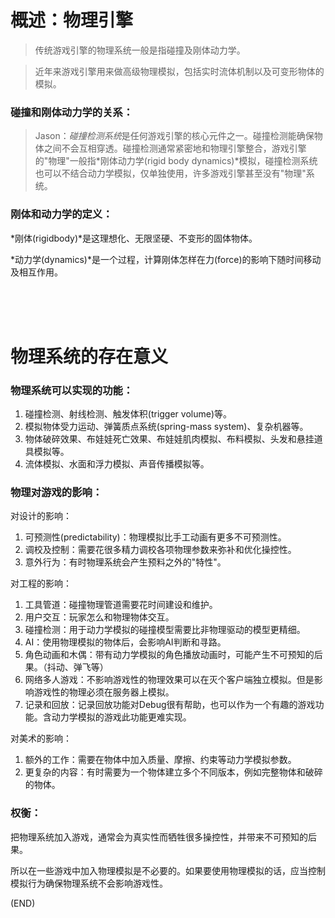 # 概述：物理引擎    

> 传统游戏引擎的物理系统一般是指碰撞及刚体动力学。    

> 近年来游戏引擎用来做高级物理模拟，包括实时流体机制以及可变形物体的模拟。    

### 碰撞和刚体动力学的关系：  

> Jason：*碰撞检测系统*是任何游戏引擎的核心元件之一。碰撞检测能确保物体之间不会互相穿透。碰撞检测通常紧密地和物理引擎整合，游戏引擎的"物理"一般指*刚体动力学(rigid body dynamics)*模拟，碰撞检测系统也可以不结合动力学模拟，仅单独使用，许多游戏引擎甚至没有"物理"系统。    

### 刚体和动力学的定义：  

*刚体(rigidbody)*是这理想化、无限坚硬、不变形的固体物体。    

*动力学(dynamics)*是一个过程，计算刚体怎样在力(force)的影响下随时间移动及相互作用。    



<br />
<br />
<br />

# 物理系统的存在意义    

### 物理系统可以实现的功能：    

1. 碰撞检测、射线检测、触发体积(trigger volume)等。  
2. 模拟物体受力运动、弹簧质点系统(spring-mass system)、复杂机器等。
3. 物体破碎效果、布娃娃死亡效果、布娃娃肌肉模拟、布料模拟、头发和悬挂道具模拟等。
4. 流体模拟、水面和浮力模拟、声音传播模拟等。    

### 物理对游戏的影响：    

对设计的影响：  
1. 可预测性(predictability)：物理模拟比手工动画有更多不可预测性。    
2. 调校及控制：需要花很多精力调校各项物理参数来弥补和优化操控性。    
3. 意外行为：有时物理系统会产生预料之外的"特性"。   

对工程的影响：  
1. 工具管道：碰撞物理管道需要花时间建设和维护。  
2. 用户交互：玩家怎么和物理物体交互。    
3. 碰撞检测：用于动力学模拟的碰撞模型需要比非物理驱动的模型更精细。  
4. AI：使用物理模拟的物体后，会影响AI判断和寻路。        
5. 角色动画和木偶：带有动力学模拟的角色播放动画时，可能产生不可预知的后果。（抖动、弹飞等）  
6. 网络多人游戏：不影响游戏性的物理效果可以在灭个客户端独立模拟。但是影响游戏性的物理必须在服务器上模拟。  
7. 记录和回放：记录回放功能对Debug很有帮助，也可以作为一个有趣的游戏功能。含动力学模拟的游戏此功能更难实现。  

对美术的影响：  
1. 额外的工作：需要在物体中加入质量、摩擦、约束等动力学模拟参数。    
2. 更复杂的内容：有时需要为一个物体建立多个不同版本，例如完整物体和破碎的物体。    


### 权衡：  

把物理系统加入游戏，通常会为真实性而牺牲很多操控性，并带来不可预知的后果。    

所以在一些游戏中加入物理模拟是不必要的。如果要使用物理模拟的话，应当控制模拟行为确保物理系统不会影响游戏性。    



(END)




